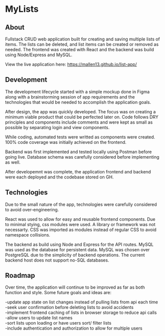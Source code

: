 # MyLists

## About
   Fullstack CRUD web application built for creating and saving multiple lists of items. The lists can be deleted, and list items can be created or removed as needed. The frontend was created with React and the backend was build using Node/Express and MySQL. 

   View the live application here: https://mallen13.github.io/list-app/

## Development
   The development lifecycle started with a simple mockup done in Figma along with a brainstorming session of app requirements and the technologies that would be needed to accomplish the application goals. 

   After design, the app was quickly developed. The focus was on creating a minimum viable product that could be perfected later on. Code follows DRY principles and components include comments and were kept as small as possible by separating login and view components.

   While coding, automated tests were writted as components were created. 100% code coverage was initially achieved on the frontend. 

   Backend was first implemented and tested locally using Postman before going live. Database schema was carefully considered before implementing as well. 

   After developemnt was complete, the application frontend and backend were each deployed and the codebase stored on GH.

## Technologies
   Due to the small nature of the app, technologies were carefully considered to avoid over-engineering. 

   React was used to allow for easy and reusable frontend components. Due to minimal stying, css modules were used. A library or framework was not necessarty. CSS was imported as modules instead of regular CSS to avoid namespace collisions. 

   The backend as build using Node and Express for the API routes. MySQL was used as the database for persistent data. MySQL was chosen over PostgreSQL due to the simplicity of backend operations. The current backend host does not support no-SQL databases. 

## Roadmap
   Over time, the application will continue to be improved as far as both function and style. Some future goals and ideas are:

   -update app state on list changes instead of pulling lists from api each time  
   -seek user confirmation before deleting lists to avoid accidents  
   -implement frontend caching of lists in browser storage to reduce api calls  
   -allow users to update list names  
   -sort lists upon loading or have users sort/ filter lists  
   -include authentication and authorization to allow for multiple users  
